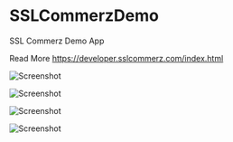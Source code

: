 # SSLCommerzDemo
SSL Commerz Demo App 

Read More https://developer.sslcommerz.com/index.html

![Screenshot](https://github.com/fida1989/RestaurantDemoApp/blob/master/Screenshot1.png)

![Screenshot](https://github.com/fida1989/RestaurantDemoApp/blob/master/Screenshot2.png)

![Screenshot](https://github.com/fida1989/RestaurantDemoApp/blob/master/Screenshot3.png)

![Screenshot](https://github.com/fida1989/RestaurantDemoApp/blob/master/Screenshot4.png)
